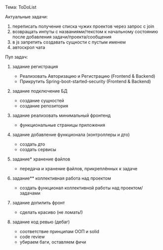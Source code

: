 Тема: ToDoList

Актуальные задачи:
1.  переписать получение списка чужих проектов через запрос с join
2.  возвращать инпуты с названиями/текстом к начальному состоянию после добавления задачи/проекта/сообщения
3.  в js запретить создавать сущности с пустым именем
4.  автоскрол чата


Пул задач:
1.  задание регистрация
      * Реализовать Авторизацию и Регистрацию (Frontend & Backend)  
      * Прикрутить Spring-boot-started-security (Frontend & Backend)


2.  задание подключение БД
      * создание сущностей
      * создание репозитория


3.  задание реализовать минимальный фронтенд
      * функциональные страницы приложения


4.  задание добавление функционала (контроллеры и дто)
      * создать дто
      * создать сервисы

5.  задание* хранение файлов
      * передача и хранение файлов, прикреплённых к задаче


6.  задание** коллективная работа над проектом
      * создать функционал коллективной работы над проектом/задачами


7.  задание допилить фронт
      * сделать красиво (не ломать!)


8.  задание код ревью (дебаг)
      * соответствие принципам ООП и solid
      * code review
      * убираем баги, оставляем фичи
